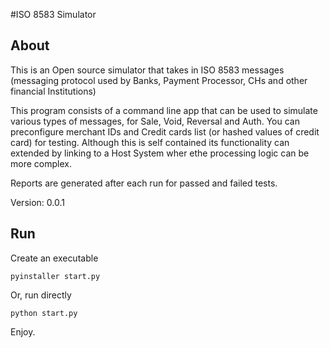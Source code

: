 #ISO 8583 Simulator



About
-----

This is an Open source simulator that takes in ISO 8583 messages (messaging protocol used by Banks, Payment Processor, CHs and other financial Institutions)



This program consists of a command line app that can be used to simulate various types of messages, for Sale, Void, Reversal and Auth. You can preconfigure  merchant IDs and Credit cards list (or hashed values of credit card) for testing.
Although this is self contained its functionality can extended by linking to a Host System wher ethe processing logic can be more complex. 

Reports are generated after each run for passed and failed tests.

Version: 0.0.1



Run
---

Create an executable

`pyinstaller start.py`


Or, run directly

`python start.py`



Enjoy.